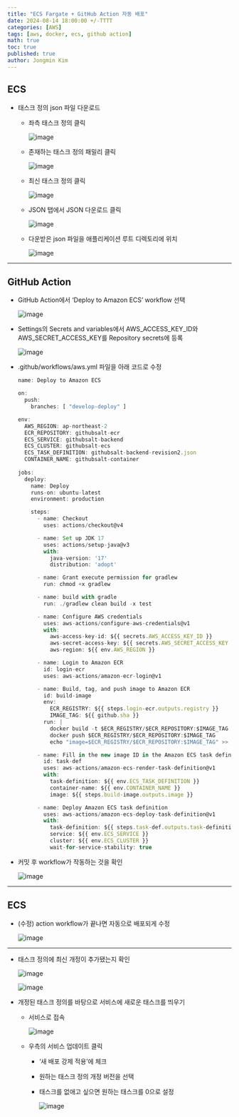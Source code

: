 ```yaml
---
title: "ECS Fargate + GitHub Action 자동 배포"
date: 2024-08-14 18:00:00 +/-TTTT
categories: [AWS]
tags: [aws, docker, ecs, github action]
math: true
toc: true
published: true
author: Jongmin Kim
---
```


## **ECS**

- 태스크 정의 json 파일 다운로드
    - 좌측 태스크 정의 클릭
        
        ![image](/assets/img/photos/ECSGitHubAction/1.png)
        
    - 존재하는 태스크 정의 패밀리 클릭
        
        ![image](/assets/img/photos/ECSGitHubAction/2.png)
        
    - 최신 태스크 정의 클릭
        
        ![image](/assets/img/photos/ECSGitHubAction/3.png)
        
    - JSON 탭에서 JSON 다운로드 클릭
        
        ![image](/assets/img/photos/ECSGitHubAction/4.png)
        
    - 다운받은 json 파일을 애플리케이션 루트 디렉토리에 위치
        
        ![image](/assets/img/photos/ECSGitHubAction/5.png)
        

---

## **GitHub Action**

- GitHub Action에서 ‘Deploy to Amazon ECS’ workflow 선택
    
    ![image](/assets/img/photos/ECSGitHubAction/6.png)
    
- Settings의 Secrets and variables에서 AWS_ACCESS_KEY_ID와 AWS_SECRET_ACCESS_KEY를 Repository secrets에 등록
    
    ![image](/assets/img/photos/ECSGitHubAction/7.png)
    
- .github/workflows/aws.yml 파일을 아래 코드로 수정
    
    ```jsx
    name: Deploy to Amazon ECS
    
    on:
      push:
        branches: [ "develop-deploy" ]
    
    env:
      AWS_REGION: ap-northeast-2
      ECR_REPOSITORY: githubsalt-ecr
      ECS_SERVICE: githubsalt-backend
      ECS_CLUSTER: githubsalt-ecs
      ECS_TASK_DEFINITION: githubsalt-backend-revision2.json
      CONTAINER_NAME: githubsalt-container
      
    jobs:
      deploy:
        name: Deploy
        runs-on: ubuntu-latest
        environment: production
    
        steps:
          - name: Checkout
            uses: actions/checkout@v4
    
          - name: Set up JDK 17
            uses: actions/setup-java@v3
            with:
              java-version: '17'
              distribution: 'adopt'
    
          - name: Grant execute permission for gradlew
            run: chmod +x gradlew
    
          - name: build with gradle
            run: ./gradlew clean build -x test
    
          - name: Configure AWS credentials
            uses: aws-actions/configure-aws-credentials@v1
            with:
              aws-access-key-id: ${{ secrets.AWS_ACCESS_KEY_ID }}
              aws-secret-access-key: ${{ secrets.AWS_SECRET_ACCESS_KEY }}
              aws-region: ${{ env.AWS_REGION }}
    
          - name: Login to Amazon ECR
            id: login-ecr
            uses: aws-actions/amazon-ecr-login@v1
    
          - name: Build, tag, and push image to Amazon ECR
            id: build-image
            env:
              ECR_REGISTRY: ${{ steps.login-ecr.outputs.registry }}
              IMAGE_TAG: ${{ github.sha }}
            run: |
              docker build -t $ECR_REGISTRY/$ECR_REPOSITORY:$IMAGE_TAG .
              docker push $ECR_REGISTRY/$ECR_REPOSITORY:$IMAGE_TAG
              echo "image=$ECR_REGISTRY/$ECR_REPOSITORY:$IMAGE_TAG" >> $GITHUB_OUTPUT
    
          - name: Fill in the new image ID in the Amazon ECS task definition
            id: task-def
            uses: aws-actions/amazon-ecs-render-task-definition@v1
            with:
              task-definition: ${{ env.ECS_TASK_DEFINITION }}
              container-name: ${{ env.CONTAINER_NAME }}
              image: ${{ steps.build-image.outputs.image }}
    
          - name: Deploy Amazon ECS task definition
            uses: aws-actions/amazon-ecs-deploy-task-definition@v1
            with:
              task-definition: ${{ steps.task-def.outputs.task-definition }}
              service: ${{ env.ECS_SERVICE }}
              cluster: ${{ env.ECS_CLUSTER }}
              wait-for-service-stability: true
    ```
    
- 커밋 후 workflow가 작동하는 것을 확인
    
    ![image](/assets/img/photos/ECSGitHubAction/workflow.png)
    

---

## **ECS**

- (수정) action workflow가 끝나면 자동으로 배포되게 수정
    
    ![image](/assets/img/photos/ECSGitHubAction/8.png)
    

---

- 태스크 정의에 최신 개정이 추가됐는지 확인
    
    ![image](/assets/img/photos/ECSGitHubAction/9.png)
    
    ![image](/assets/img/photos/ECSGitHubAction/10.png)
    
- 개정된 태스크 정의를 바탕으로 서비스에 새로운 태스크를 띄우기
    - 서비스로 접속
        
        ![image](/assets/img/photos/ECSGitHubAction/11.png)
        
    - 우측의 서비스 업데이트 클릭
        - ‘새 배포 강제 적용’에 체크
        - 원하는 태스크 정의 개정 버전을 선택
        - 태스크를 없애고 싶으면 원하는 태스크를 0으로 설정
            
            ![image](/assets/img/photos/ECSGitHubAction/12.png)